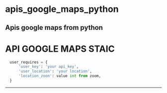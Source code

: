 # apis_google_maps_python
 Apis google maps from python 
---
# **API GOOGLE MAPS STAIC**
 ```py
   user_requires = {
       'user_key': 'your api_key',
       'user_location': 'your location',
       'location_zoon': value int from zoom,
   }
```
---
